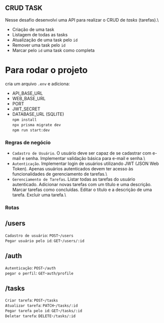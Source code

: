 ## CRUD TASK
Nesse desafio desenvolvi uma API para realizar o CRUD de *tasks* (tarefas).\
- Criação de uma task
- Listagem de todas as tasks
- Atualização de uma task pelo `id`
- Remover uma task pelo `id`
- Marcar pelo `id` uma task como completa

# Para rodar o projeto
cria um arquivo `.env` e adiciona:
- API_BASE_URL
- WEB_BASE_URL
- PORT
- JWT_SECRET
- DATABASE_URL (SQLITE)\
`npm install`\
`npx prisma migrate dev`\
`npm run start:dev`



### Regras de negócio
- `Cadastro de Usuário`. O usuário deve ser capaz de se cadastrar com e-mail e senha. Implementar validação básica para e-mail e senha.\
- `Autenticação`. Implementar login de usuários utilizando JWT (JSON Web Token). Apenas usuários autenticados devem ter acesso às funcionalidades de gerenciamento de tarefas.\
- `Gerenciamento de Tarefas`. Listar todas as tarefas do usuário autenticado. Adicionar novas tarefas com um título e uma descrição. Marcar tarefas como concluídas. Editar o título e a descrição de uma tarefa. Excluir uma tarefa.\

### Rotas

## /users 
`Cadastro de usuário`: `POST`-`/users`\
`Pegar usuário pelo id`: `GET`-`/users/:id`

## /auth
`Autenticação`: `POST`-`/auth`\
`pegar o perfil`: `GET`-`auth/profile`

## /tasks
`Criar tarefa`: `POST`-`/tasks`\
`Atualizar tarefa`: `PATCH`-`/tasks/:id`\
`Pegar tarefa pelo id`: `GET`-`/tasks/:id`\
`Deletar tarefa`: `DELETE`-`/tasks/:id`